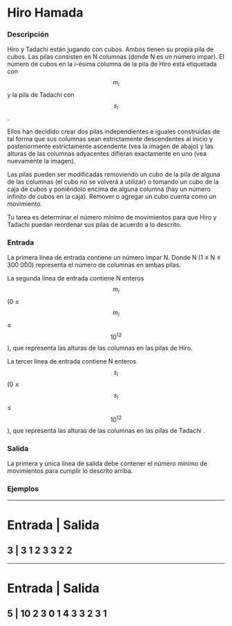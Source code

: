 # Hiro Hamada

### Descripción
Hiro y Tadachi están jugando con cubos. Ambos tienen su propia pila de cubos. Las pilas consisten en N columnas (donde N es un número impar). El número de cubos en la i-ésima columna de la pila de Hiro está etiquetada con $$m_i$$ y la pila de Tadachi con $$s_i$$.

Ellos han decidido crear dos pilas independientes e iguales construidas de tal forma que sus columnas sean estrictamente descendentes al inicio y posteriormente estrictamente ascendente (vea la imagen de abajo) y las alturas de las columnas adyacentes difieran exactamente en uno (vea nuevamente la imagen).

Las pilas pueden ser modificadas removiendo un cubo de la pila de alguna de las columnas (el cubo no se volverá a utilizar) o tomando un cubo de la caja de cubos y poniéndolo encima de alguna columna (hay un número infinito de cubos en la caja). Remover o agregar un cubo cuenta como un movimiento.

Tu tarea es determinar el número mínimo de movimientos para que Hiro y Tadachi puedan reordenar sus pilas de acuerdo a lo descrito.

### Entrada
La primera línea de entrada contiene un número impar N. Donde N (1 ≤ N ≤ 300 000) representa el número de columnas en ambas pilas.

La segunda línea de entrada contiene N enteros $$m_i$$ (0 ≤ $$m_i$$ ≤ $$10^12$$), que representa las alturas de las columnas en las pilas de Hiro.

La tercer línea de entrada contiene N enteros $$s_i$$ (0 ≤ $$s_i$$ ≤ $$10^12$$), que representa las alturas de las columnas en las pilas de Tadachi .

### Salida
La primera y única línea de salida debe contener el número mínimo de movimientos para cumplir lo descrito arriba.


### Ejemplos

-------------
Entrada | Salida
=============
3  | 3
1 2 3 
3 2 2
-------------

-------------
Entrada | Salida
=============
5  | 10
2 3 0 1 4 
3 3 2 3 1
-------------